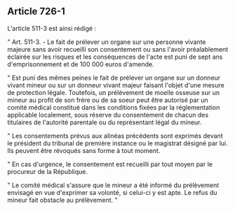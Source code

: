 Article 726-1
----
L'article 511-3 est ainsi rédigé :

" Art. 511-3. - Le fait de prélever un organe sur une personne vivante majeure
sans avoir recueilli son consentement ou sans l'avoir préalablement éclairée sur
les risques et les conséquences de l'acte est puni de sept ans d'emprisonnement
et de 100 000 euros d'amende.

" Est puni des mêmes peines le fait de prélever un organe sur un donneur vivant
mineur ou sur un donneur vivant majeur faisant l'objet d'une mesure de
protection légale. Toutefois, un prélèvement de moelle osseuse sur un mineur au
profit de son frère ou de sa soeur peut être autorisé par un comité médical
constitué dans les conditions fixées par la réglementation applicable
localement, sous réserve du consentement de chacun des titulaires de l'autorité
parentale ou du représentant légal du mineur.

" Les consentements prévus aux alinéas précédents sont exprimés devant le
président du tribunal de première instance ou le magistrat désigné par lui. Ils
peuvent être révoqués sans forme à tout moment.

" En cas d'urgence, le consentement est recueilli par tout moyen par le
procureur de la République.

" Le comité médical s'assure que le mineur a été informé du prélèvement envisagé
en vue d'exprimer sa volonté, si celui-ci y est apte. Le refus du mineur fait
obstacle au prélèvement. "
